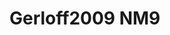 <a name="material" />

# Gerloff2009 NM9
<script type="application/ld+json">
  {
    "@context": "https://schema.org/",
    "@type": "ChemicalSubstance",
    "http://purl.org/dc/terms/conformsTo":
      {
        "@type": "CreativeWork",
        "@id": "https://bioschemas.org/profiles/ChemicalSubstance/0.4-RELEASE/"
      },
    "@id": "https://egonw.github.io/nanowiki/nanowiki158.html#material",
    "name": "Gerloff2009 NM9",
    "sameAs: "http://127.0.0.1/mediawiki/index.php/Special:URIResolver/Gerloff2009_NM9"
  }
</script>

